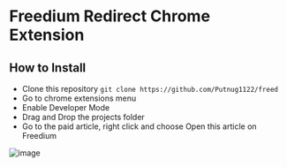 # Freedium Redirect Chrome Extension

## How to Install
- Clone this repository `git clone https://github.com/Putnug1122/freed`
- Go to chrome extensions menu
- Enable Developer Mode
- Drag and Drop the projects folder
- Go to the paid article, right click and choose Open this article on Freedium


![image](https://github.com/user-attachments/assets/b29e3f94-6c8f-4890-9e64-61c7a68dee6b)
